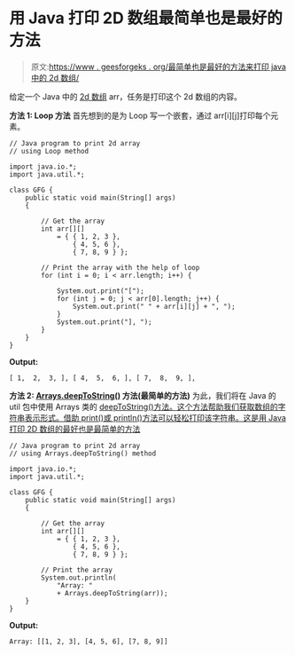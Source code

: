# 用 Java 打印 2D 数组最简单也是最好的方法

> 原文:[https://www . geesforgeks . org/最简单也是最好的方法来打印 java 中的 2d 数组/](https://www.geeksforgeeks.org/simplest-and-best-method-to-print-a-2d-array-in-java/)

给定一个 Java 中的 [2d 数组](https://www.geeksforgeeks.org/multidimensional-arrays-in-java/) arr，任务是打印这个 2d 数组的内容。

**方法 1: Loop 方法**
首先想到的是为 Loop 写一个嵌套，通过 arr[i][j]打印每个元素。

```
// Java program to print 2d array
// using Loop method

import java.io.*;
import java.util.*;

class GFG {
    public static void main(String[] args)
    {

        // Get the array
        int arr[][]
            = { { 1, 2, 3 },
                { 4, 5, 6 },
                { 7, 8, 9 } };

        // Print the array with the help of loop
        for (int i = 0; i < arr.length; i++) {

            System.out.print("[");
            for (int j = 0; j < arr[0].length; j++) {
                System.out.print(" " + arr[i][j] + ", ");
            }
            System.out.print("], ");
        }
    }
}
```

**Output:**

```
[ 1,  2,  3, ], [ 4,  5,  6, ], [ 7,  8,  9, ],

```

**方法 2: [Arrays.deepToString()](https://www.geeksforgeeks.org/arrays-deeptostring-in-java-with-example/) 方法(最简单的方法)**
为此，我们将在 Java 的 util 包中使用 Arrays 类的 [deepToString()方法。这个方法帮助我们获取数组的字符串表示形式。借助 print()或 println()方法可以轻松打印该字符串。这是用 Java 打印 2D 数组的最好也是最简单的方法](https://www.geeksforgeeks.org/arrays-deeptostring-in-java-with-example/)

```
// Java program to print 2d array
// using Arrays.deepToString() method

import java.io.*;
import java.util.*;

class GFG {
    public static void main(String[] args)
    {

        // Get the array
        int arr[][]
            = { { 1, 2, 3 },
                { 4, 5, 6 },
                { 7, 8, 9 } };

        // Print the array
        System.out.println(
            "Array: "
            + Arrays.deepToString(arr));
    }
}
```

**Output:**

```
Array: [[1, 2, 3], [4, 5, 6], [7, 8, 9]]

```